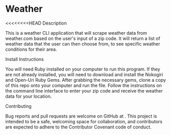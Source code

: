 # Weather
<<<<<<<<HEAD
Description

This is a weather CLI application that will scrape weather data from weather.com
based on the user's input of a zip code. It will return a list of weather data that the user can then choose from, to see specific weather conditions for their area.

Install Instructions

You will need Ruby installed on your computer to run this program. If they are not already installed, you will need to download and install the Nokogiri and Open-Uri Ruby Gems. After grabbing the necessary gems, clone a copy of this repo onto your computer and run the file. Follow the instructions on the command line interface to enter your zip code and receive the weather data for your location.

Contributing

Bug reports and pull requests are welcome on GitHub at . This project is intended to be a safe, welcoming space for collaboration, and contributors are expected to adhere to the Contributor Covenant code of conduct.
